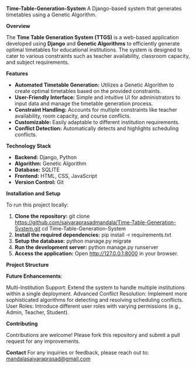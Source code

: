 **Time-Table-Generation-System**
A Django-based system that generates timetables using a Genetic Algorithm.

**Overview**

The **Time Table Generation System (TTGS)** is a web-based application developed using **Django** and **Genetic Algorithms** to efficiently generate optimal timetables for educational institutions. The system is designed to cater to various constraints such as teacher availability, classroom capacity, and subject requirements.


**Features**

- **Automated Timetable Generation:** Utilizes a Genetic Algorithm to create optimal timetables based on the provided constraints.
- **User-Friendly Interface:** Simple and intuitive UI for administrators to input data and manage the timetable generation process.
- **Constraint Handling:** Accounts for multiple constraints like teacher availability, room capacity, and course conflicts.
- **Customizable:** Easily adaptable to different institution requirements.
- **Conflict Detection:** Automatically detects and highlights scheduling conflicts.

**Technology Stack**

- **Backend:** Django, Python
- **Algorithm:** Genetic Algorithm
- **Database:** SQLITE
- **Frontend:** HTML, CSS, JavaScript
- **Version Control:** Git

**Installation and Setup**

To run this project locally:

1. **Clone the repository:**
   git clone https://github.com/saivaraprasadmandala/Time-Table-Generation-System.git
   cd Time-Table-Generation-System
2. **Install the required dependencies:** pip install -r requirements.txt
3. **Setup the database:** python manage.py migrate
4. **Run the development server:** python manage.py runserver
5. **Access the application:** Open http://127.0.0.1:8000 in your browser.

**Project Structure**


**Future Enhancements**:

Multi-Institution Support: Extend the system to handle multiple institutions within a single deployment.
Advanced Conflict Resolution: Implement more sophisticated algorithms for detecting and resolving scheduling conflicts.
User Roles: Introduce different user roles with varying permissions (e.g., Admin, Teacher, Student).

**Contributing**

Contributions are welcome! Please fork this repository and submit a pull request for any improvements.

**Contact**
For any inquiries or feedback, please reach out to: mandalasaivaraprasad@gmail.com
